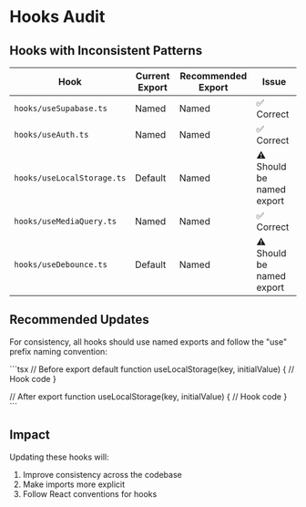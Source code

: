 # Hooks Audit

## Hooks with Inconsistent Patterns

| Hook | Current Export | Recommended Export | Issue |
|------|---------------|-------------------|-------|
| `hooks/useSupabase.ts` | Named | Named | ✅ Correct |
| `hooks/useAuth.ts` | Named | Named | ✅ Correct |
| `hooks/useLocalStorage.ts` | Default | Named | ⚠️ Should be named export |
| `hooks/useMediaQuery.ts` | Named | Named | ✅ Correct |
| `hooks/useDebounce.ts` | Default | Named | ⚠️ Should be named export |

## Recommended Updates

For consistency, all hooks should use named exports and follow the "use" prefix naming convention:

\`\`\`tsx
// Before
export default function useLocalStorage(key, initialValue) {
  // Hook code
}

// After
export function useLocalStorage(key, initialValue) {
  // Hook code
}
\`\`\`

## Impact

Updating these hooks will:
1. Improve consistency across the codebase
2. Make imports more explicit
3. Follow React conventions for hooks

